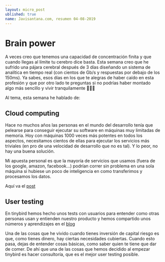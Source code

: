 ```yaml
---
layout: micro_post
ublished: true
name: Javisantana.com, resumen 04-08-2019
---
```


# Brain power

A veces creo que tenemos una capacidad de concentración finita y que cuando llegas al límite tu cerebro dice basta. Esta semana creo que he sufrido una pájara cerebral después de 3 días diseñando un sistema de analítica en tiempo real (con cientos de Gb/s y respuestas por debajo de los 150ms). Ya sabes, esos días en los que te alegras de haber caído en esta profesión y que por otro lado te preguntas si no podrías haber montado algo más sencillo y vivir tranquilamente 🤷🏼‍♂️

Al tema, esta semana he hablado de:

## Cloud computing
 
Hace no muchos años las personas en el mundo del desarrollo tenía que pelearse para conseguir ejecutar su software en máquinas muy limitadas de memoria. Hoy con máquinas 1000 veces más potentes en todos los aspectos, necesitamos cientos de ellas para ejecutar los servicios más triviales (en pro de una velocidad de desarrollo que no es tal). Y lo peor, no hay una buena solución. 

Mi apuesta personal es que la mayoría de servicios que usamos (fuera de los google, amazon, facebook...) podrían correr sin problema en una sola máquina si hubiese un poco de inteligencia en como transferimos y procesamos los datos.

Aquí va el [post](http://javisantana.com/micro/2019-07-31-cloud-computing.html)
 
## User testing

En tinybird hemos hecho unos tests con usuarios para entender como otras personas usan y entienden nuestro producto y hemos compartido unos números y aprendizajes en el [blog](https://blog.tinybird.co/2019/08/02/user-testing/)

Una de las cosas que he vivido cuando tienes inversión de capital riesgo es que, como tienes dinero, hay ciertas necesidades cubiertas. Cuando esto pasa, dejas de entender cosas básicas, como saber quien te tiene que dar de comer. De ahí que una de las cosas que hemos decidido al empezar tinybird es hacer consultoría, que es el mejor user testing posible.
